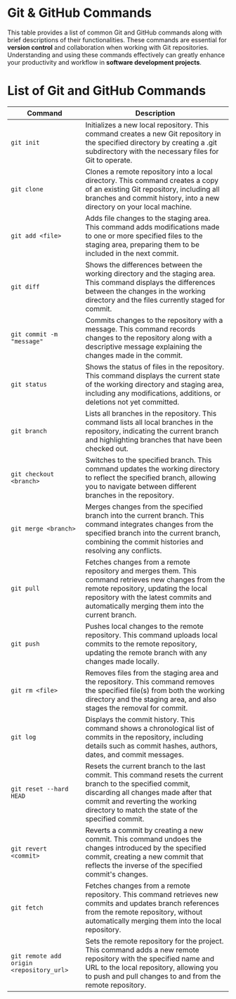 # Git & GitHub Commands

This table provides a list of common Git and GitHub commands along with brief descriptions of their functionalities. These commands are essential for **version control** and collaboration when working with Git repositories. Understanding and using these commands effectively can greatly enhance your productivity and workflow in **software development projects**.

# List of Git and GitHub Commands

| Command | Description |
|---------|-------------|
| `git init` | Initializes a new local repository. This command creates a new Git repository in the specified directory by creating a .git subdirectory with the necessary files for Git to operate. |
| `git clone` | Clones a remote repository into a local directory. This command creates a copy of an existing Git repository, including all branches and commit history, into a new directory on your local machine. |
| `git add <file>`| Adds file changes to the staging area. This command adds modifications made to one or more specified files to the staging area, preparing them to be included in the next commit. |
| `git diff` | Shows the differences between the working directory and the staging area. This command displays the differences between the changes in the working directory and the files currently staged for commit. |
| `git commit -m "message"` | Commits changes to the repository with a message. This command records changes to the repository along with a descriptive message explaining the changes made in the commit. |
| `git status` | Shows the status of files in the repository. This command displays the current state of the working directory and staging area, including any modifications, additions, or deletions not yet committed. |
| `git branch` | Lists all branches in the repository. This command lists all local branches in the repository, indicating the current branch and highlighting branches that have been checked out. |
| `git checkout <branch>` | Switches to the specified branch. This command updates the working directory to reflect the specified branch, allowing you to navigate between different branches in the repository. |
| `git merge <branch>` | Merges changes from the specified branch into the current branch. This command integrates changes from the specified branch into the current branch, combining the commit histories and resolving any conflicts. |
| `git pull` | Fetches changes from a remote repository and merges them. This command retrieves new changes from the remote repository, updating the local repository with the latest commits and automatically merging them into the current branch. |
| `git push` | Pushes local changes to the remote repository. This command uploads local commits to the remote repository, updating the remote branch with any changes made locally. |
| `git rm <file>` | Removes files from the staging area and the repository. This command removes the specified file(s) from both the working directory and the staging area, and also stages the removal for commit. |
| `git log` | Displays the commit history. This command shows a chronological list of commits in the repository, including details such as commit hashes, authors, dates, and commit messages. |
| `git reset --hard HEAD` | Resets the current branch to the last commit. This command resets the current branch to the specified commit, discarding all changes made after that commit and reverting the working directory to match the state of the specified commit. |
| `git revert <commit>` | Reverts a commit by creating a new commit. This command undoes the changes introduced by the specified commit, creating a new commit that reflects the inverse of the specified commit's changes. |
| `git fetch` | Fetches changes from a remote repository. This command retrieves new commits and updates branch references from the remote repository, without automatically merging them into the local repository. |
| `git remote add origin <repository_url>` | Sets the remote repository for the project. This command adds a new remote repository with the specified name and URL to the local repository, allowing you to push and pull changes to and from the remote repository. |
